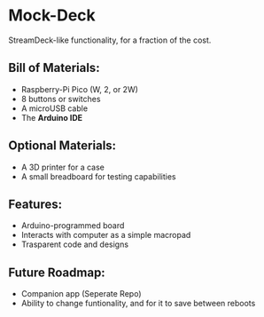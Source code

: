 # Mock-Deck
StreamDeck-like functionality, for a fraction of the cost.

## Bill of Materials:
- Raspberry-Pi Pico (W, 2, or 2W)
- 8 buttons or switches
- A microUSB cable
- The **Arduino IDE**

## Optional Materials:
- A 3D printer for a case
- A small breadboard for testing capabilities

## Features:
- Arduino-programmed board
- Interacts with computer as a simple macropad
- Trasparent code and designs

## Future Roadmap:
- Companion app (Seperate Repo)
- Ability to change funtionality, and for it to save between reboots
